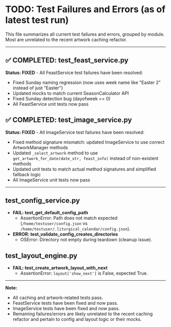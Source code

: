 # TODO: Test Failures and Errors (as of latest test run)

This file summarizes all current test failures and errors, grouped by module. Most are unrelated to the recent artwork caching refactor.

---

## ✅ COMPLETED: test_feast_service.py

**Status: FIXED** - All FeastService test failures have been resolved:
- Fixed Sunday naming regression (now uses week name like "Easter 2" instead of just "Easter")
- Updated mocks to match current SeasonCalculator API
- Fixed Sunday detection bug (dayofweek == 0)
- All FeastService unit tests now pass

## ✅ COMPLETED: test_image_service.py

**Status: FIXED** - All ImageService test failures have been resolved:
- Fixed method signature mismatch: updated ImageService to use correct ArtworkManager methods
- Updated `_select_artwork` method to use `get_artwork_for_date(date_str, feast_info)` instead of non-existent methods
- Updated unit tests to match actual method signatures and simplified fallback logic
- All ImageService unit tests now pass

---

## test_config_service.py

- **FAIL: test_get_default_config_path**
  - AssertionError: Path does not match expected (`/home/testuser/config.json` vs `/home/testuser/.liturgical_calendar/config.json`).
- **ERROR: test_validate_config_creates_directories**
  - OSError: Directory not empty during teardown (cleanup issue).



## test_layout_engine.py

- **FAIL: test_create_artwork_layout_with_next**
  - AssertionError: `layout['show_next']` is False, expected True.

---

**Note:**
- All caching and artwork-related tests pass.
- FeastService tests have been fixed and now pass.
- ImageService tests have been fixed and now pass.
- Remaining failures/errors are likely unrelated to the recent caching refactor and pertain to config and layout logic or their mocks. 